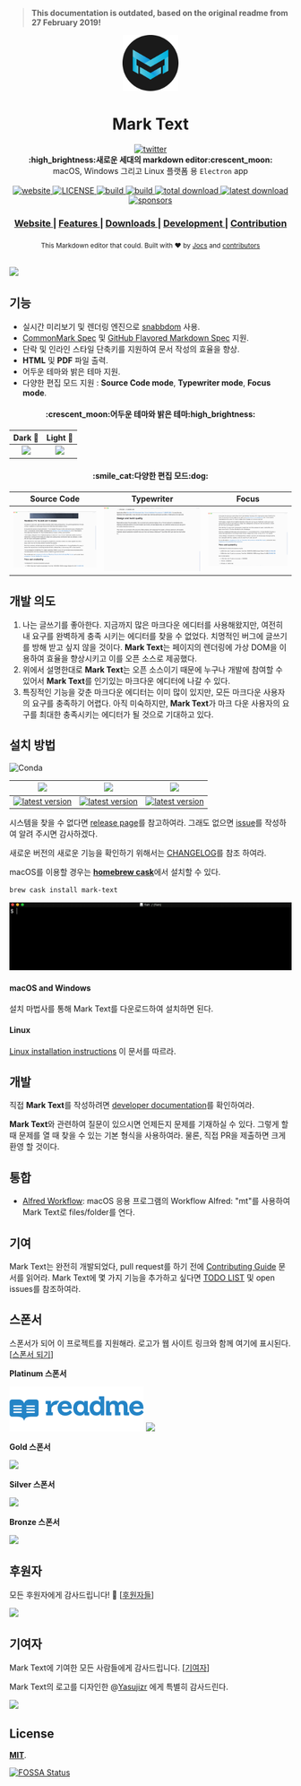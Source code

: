 > **This documentation is outdated, based on the original readme from 27 February 2019!**

<p align="center"><img src="../../static/logo-small.png" alt="mark text" width="100" height="100"></p>

<h1 align="center">Mark Text</h1>

<div align="center">
  <a href="https://twitter.com/intent/tweet?via=marktextme&url=https://github.com/marktext/marktext/&text=What%20do%20you%20want%20to%20say%20to%20me?&hashtags=happyMarkText">
    <img src="https://img.shields.io/twitter/url/https/github.com/marktext/marktext.svg?style=for-the-badge" alt="twitter">
  </a>
</div>
<div align="center">
  <strong>:high_brightness:새로운 세대의 markdown editor:crescent_moon:</strong>
</div>
<div align="center">
  macOS, Windows 그리고 Linux 플랫폼 용 <code>Electron</code> app
</div>

<br />

<div align="center">
  <!-- Version -->
  <a href="https://marktext.github.io/website">
    <img src="https://badge.fury.io/gh/jocs%2Fmarktext.svg" alt="website">
  </a>
  <!-- License -->
  <a href="../../LICENSE">
    <img src="https://img.shields.io/github/license/marktext/marktext.svg" alt="LICENSE">
  </a>
  <!-- Build Status -->
  <a href="https://travis-ci.org/marktext/marktext/">
    <img src="https://travis-ci.org/marktext/marktext.svg?branch=master" alt="build">
  </a>
  <a href="https://ci.appveyor.com/project/marktext/marktext/branch/master">
    <img src="https://ci.appveyor.com/api/projects/status/l4gxgydj0i95hmxg/branch/master?svg=true" alt="build">
  </a>
  <!-- Downloads total -->
  <a href="https://github.com/marktext/marktext/releases">
    <img src="https://img.shields.io/github/downloads/marktext/marktext/total.svg" alt="total download">
  </a>
  <!-- Downloads latest release -->
  <a href="https://github.com/marktext/marktext/releases/latest">
    <img src="https://img.shields.io/github/downloads/marktext/marktext/v0.15.0/total.svg" alt="latest download">
  </a>
  <!-- sponsors -->
  <a href="https://opencollective.com/marktext">
    <img src="https://opencollective.com/marktext/tiers/silver-sponsors/badge.svg?label=SilverSponsors&color=brightgreen" alt="sponsors">
  </a>
</div>

<div align="center">
  <h3>
    <a href="https://marktext.github.io/website">
      Website
    </a>
    <span> | </span>
    <a href="https://github.com/marktext/marktext#features">
      Features
    </a>
    <span> | </span>
    <a href="https://github.com/marktext/marktext#download-and-install">
      Downloads
    </a>
    <span> | </span>
    <a href="https://github.com/marktext/marktext#development">
      Development
    </a>
    <span> | </span>
    <a href="https://github.com/marktext/marktext#contribution">
      Contribution
    </a>
  </h3>
</div>

<div align="center">
  <sub>This Markdown editor that could. Built with ❤︎ by
    <a href="https://github.com/Jocs">Jocs</a> and
    <a href="https://github.com/marktext/marktext/graphs/contributors">
      contributors
    </a>
  </sub>
</div>

<br />

![](../../docs/marktext.gif)

## 기능

- 실시간 미리보기 및 렌더링 엔진으로 [snabbdom](https://github.com/snabbdom/snabbdom) 사용.
- [CommonMark Spec](https://spec.commonmark.org/0.29/) 및 [GitHub Flavored Markdown Spec](https://github.github.com/gfm/) 지원.
- 단락 및 인라인 스타일 단축키를 지원하여 문서 작성의 효율을 향상.
- **HTML** 및 **PDF** 파일 출력.
- 어두운 테마와 밝은 테마 지원.
- 다양한 편집 모드 지원 : **Source Code mode**, **Typewriter mode**, **Focus mode**.

<h4 align="center">:crescent_moon:어두운 테마와 밝은 테마:high_brightness:</h4>

| Dark :crescent_moon:                                               | Light :high_brightness:                                             |
|:------------------------------------------------------------------:|:-------------------------------------------------------------------:|
| ![](../../docs/dark.jpg) | ![](../../docs/light.jpg) |

<h4 align="center">:smile_cat:다양한 편집 모드:dog:</h4>

| Source Code                                                          | Typewriter                                                               | Focus                                                               |
|:--------------------------------------------------------------------:|:------------------------------------------------------------------------:|:-------------------------------------------------------------------:|
| ![](../../docs/source.gif) | ![](../../docs/typewriter.gif) | ![](../../docs/focus.gif) |

## 개발 의도

1. 나는 글쓰기를 좋아한다. 지금까지 많은 마크다운 에디터를 사용해왔지만, 여전히 내 요구를 완벽하게 충족 시키는 에디터를 찾을 수 없었다.  치명적인 버그에 글쓰기를 방해 받고 싶지 않을 것이다. **Mark Text**는 페이지의 렌더링에 가상 DOM을 이용하여 효율을 향상시키고 이를 오픈 소스로 제공했다.
2. 위에서 설명한대로 **Mark Text**는 오픈 소스이기 때문에 누구나 개발에 참여할 수 있어서 **Mark Text**를 인기있는 마크다운 에디터에 나갈 수 있다.
3. 특징적인 기능을 갖춘 마크다운 에디터는 이미 많이 있지만, 모든 마크다운 사용자의 요구를 충족하기 어렵다. 아직 미숙하지만, **Mark Text**가 마크 다운 사용자의 요구를 최대한 충족시키는 에디터가 될 것으로 기대하고 있다.

## 설치 방법

![Conda](https://img.shields.io/conda/pn/conda-forge/python.svg?style=for-the-badge)

| ![]( https://github.com/ryanoasis/nerd-fonts/wiki/screenshots/v1.0.x/mac-pass-sm.png)                                                                                                             | ![]( https://github.com/ryanoasis/nerd-fonts/wiki/screenshots/v1.0.x/windows-pass-sm.png)                                                                                                                     | ![]( https://github.com/ryanoasis/nerd-fonts/wiki/screenshots/v1.0.x/linux-pass-sm.png)                                                                                                                                   |
|:-------------------------------------------------------------------------------------------------------------------------------------------------------------------------------------------------:|:-------------------------------------------------------------------------------------------------------------------------------------------------------------------------------------------------------------:|:-------------------------------------------------------------------------------------------------------------------------------------------------------------------------------------------------------------------------:|
| [![latest version](https://img.shields.io/github/downloads/marktext/marktext/latest/marktext-0.15.0.dmg.svg)](https://github.com/marktext/marktext/releases/download/v0.15.0/marktext-0.15.0.dmg) | [![latest version](https://img.shields.io/github/downloads/marktext/marktext/latest/marktext-setup-0.15.0.exe.svg)](https://github.com/marktext/marktext/releases/download/v0.15.0/marktext-setup-0.15.0.exe) | [![latest version](https://img.shields.io/github/downloads/marktext/marktext/latest/marktext-0.15.0-x86_64.AppImage.svg)](https://github.com/marktext/marktext/releases/download/v0.15.0/marktext-0.15.0-x86_64.AppImage) |

시스템을 찾을 수 없다면 [release page](https://github.com/marktext/marktext/releases/latest)를 참고하여라. 그래도 없으면 [issue](https://github.com/marktext/marktext/issues)를 작성하여 알려 주시면 감사하겠다.

새로운 버전의 새로운 기능을 확인하기 위해서는 [CHANGELOG](../../.github/CHANGELOG.md)를 참조 하여라.

macOS를 이용할 경우는  [**homebrew cask**](https://github.com/caskroom/homebrew-cask)에서 설치할 수 있다.

```bash
brew cask install mark-text
```

![](../../docs/brew-cask.gif)

#### macOS and Windows

설치 마법사를 통해 Mark Text를 다운로드하여 설치하면 된다.
#### Linux

[Linux installation instructions](../../docs/LINUX.md) 이 문서를 따르라.

## 개발

직접 **Mark Text**를 작성하려면 [developer documentation](../../CONTRIBUTING.md#build-instructions)를 확인하여라.

**Mark Text**와 관련하여 질문이 있으시면 언제든지 문제를 기재하실 수 있다. 그렇게 할 때 문제를 열 때 찾을 수 있는 기본 형식을 사용하여라. 물론, 직접 PR을 제출하면 크게 환영 할 것이다.

## 통합

- [Alfred Workflow](http://www.packal.org/workflow/mark-text): macOS 응용 프로그램의 Workflow Alfred: "mt"를 사용하여 Mark Text로 files/folder를 연다.

## 기여

Mark Text는 완전히 개발되었다,  pull request를 하기 전에 [Contributing Guide](../../CONTRIBUTING.md) 문서를 읽어라. Mark Text에 몇 가지 기능을 추가하고 싶다면 [TODO LIST](../../.github/TODOLIST.md) 및 open issues를 참조하여라.

## 스폰서

스폰서가 되어 이 프로젝트를 지원해라. 로고가 웹 사이트 링크와 함께 여기에 표시된다. [[스폰서 되기](https://opencollective.com/marktext#platinum-sponsors)]

**Platinum 스폰서**

<a href="https://readme.io" target="_blank"><img src="../../docs/sponsor/readme.png" /></a>
<a href="https://opencollective.com/marktext#platinum-sponsors">
  <img src="https://opencollective.com/marktext/tiers/platinum-sponsors.svg?avatarHeight=36&width=600">
</a>

**Gold 스폰서**

<a href="https://opencollective.com/marktext#platinum-sponsors">
  <img src="https://opencollective.com/marktext/tiers/gold-sponsors.svg?avatarHeight=36&width=600">
</a>

**Silver 스폰서**

<a href="https://opencollective.com/marktext#platinum-sponsors">
  <img src="https://opencollective.com/marktext/tiers/silver-sponsors.svg?avatarHeight=36&width=600">
</a>

**Bronze 스폰서**

<a href="https://opencollective.com/marktext#platinum-sponsors">
  <img src="https://opencollective.com/marktext/tiers/bronze-sponsors.svg?avatarHeight=36&width=600">
</a>

## 후원자

모든 후원자에게 감사드립니다! 🙏 [[후원자들](https://opencollective.com/marktext#backers)]

<a href="https://opencollective.com/marktext#backers">
  <img src="https://opencollective.com/marktext/tiers/backer.svg?avatarHeight=36&width=600">
</a>

## 기여자

Mark Text에 기여한 모든 사람들에게 감사드립니다. [[기여자](https://github.com/marktext/marktext/graphs/contributors)]

Mark Text의 로고를 디자인한 @[Yasujizr](https://github.com/Yasujizr) 에게 특별히 감사드린다.

<a href="https://github.com/marktext/marktext/graphs/contributors"><img src="https://opencollective.com/marktext/contributors.svg?width=890" /></a>


## License

[**MIT**](../../LICENSE).

[![FOSSA Status](https://app.fossa.io/api/projects/git%2Bgithub.com%2Fmarktext%2Fmarktext.svg?type=large)](https://app.fossa.io/projects/git%2Bgithub.com%2Fmarktext%2Fmarktext?ref=badge_large)
